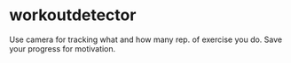 # workoutdetector
Use camera for tracking what and how many rep. of exercise you do. Save your progress for motivation. 
